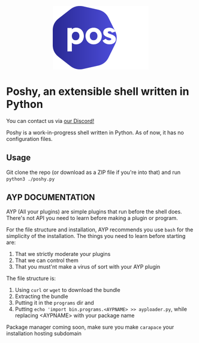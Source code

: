 <p align="center">
	<img title="Poshy" alt="Poshy" src="images/poshy-logo.png" width="256">
	<h1>Poshy, an extensible shell written in Python</h1>
</p align "center">

You can contact us via <a href="https://discord.gg/R5ExvA63Jz">our Discord!</a>

Poshy is a work-in-progress shell written in Python. As of now, it has no configuration files.

## Usage
Git clone the repo (or download as a ZIP file if you're into that) and run `python3 ./poshy.py`

## AYP DOCUMENTATION
AYP (All your plugins) are simple plugins that run before the shell does. There's not API you need to learn before making a plugin or program.

For the file structure and installation, AYP recommends you use `bash` for the simplicity of the installation. The things you need to learn before starting are:

1. That we strictly moderate your plugins
2. That we can control them
3. That you must'nt make a virus of sort with your AYP plugin

The file structure is:

1. Using `curl` or `wget` to download the bundle
2. Extracting the bundle
3. Putting it in the `programs` dir and
4. Putting ```echo 'import bin.programs.<AYPNAME> >> ayploader.py```, while replacing \<AYPNAME> with your package name

Package manager coming soon, make sure you make `carapace` your installation hosting subdomain 
